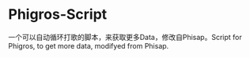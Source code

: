 # Phigros-Script
一个可以自动循环打歌的脚本，来获取更多Data，修改自Phisap。Script for Phigros, to get more data, modifyed from Phisap.
